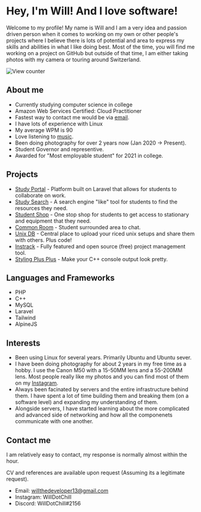 # Hey, I'm Will! And I love software!

Welcome to my profile! My name is Will and I am a very idea and passion driven person when it comes to working on my own or other people's projects where I believe there is lots of potential and area to express my skills and abilities in what I like doing best.
Most of the time, you will find me working on a project on GitHub but outside of that time, I am either taking photos with my camera or touring around Switzerland.

![View counter](https://komarev.com/ghpvc/?username=WillTheDeveloper&label=Views)

## About me

- Currently studying computer science in college
- Amazon Web Services Certified: Cloud Practitioner
- Fastest way to contact me would be via [email](mailto:willthedeveloper13@gmail.com).
- I have lots of experience with Linux
- My average WPM is 90
- Love listening to [music](https://open.spotify.com/user/willthedeveloper13?si=9c99a449c0b04192).
- Been doing photography for over 2 years now (Jan 2020 -> Present).
- Student Governor and representive.
- Awarded for "Most employable student" for 2021 in college.

## Projects

- [Study Portal](https://github.com/WillTheDeveloper/StudyPortal) - Platform built on Laravel that allows for students to collaborate on work.
- [Study Search](https://github.com/Study-Portal/StudySearch) - A search engine "like" tool for students to find the resources they need.
- [Student Shop](https://github.com/Study-Portal/StudentShop) - One stop shop for students to get access to stationary and equipment that they need.
- [Common Room](https://github.com/Study-Portal/CommonRoom) - Student surrounded area to chat.
- [Unix DB](https://github.com/Unix-DB/UnixDB) - Central place to upload your riced unix setups and share them with others. Plus code!
- [Instrack](https://github.com/Instrack/Instrack) - Fully featured and open source (free) project management tool.
- [Styling Plus Plus](https://github.com/WillTheDeveloper/StylingPlusPlus) - Make your C++ console output look pretty.

## Languages and Frameworks

- PHP
- C++
- MySQL
- Laravel
- Tailwind
- AlpineJS

## Interests

- Been using Linux for several years. Primarily Ubuntu and Ubuntu sever.
- I have been doing photography for about 2 years in my free time as a hobby. I use the Canon M50 with a 15-50MM lens and a 55-200MM lens. Most people really like my photos and you can find most of them on my [Instagram](https://www.instagram.com/willdotchill/).
- Always been facinated by servers and the entire infrastructure behind them. I have spent a lot of time building them and breaking them (on a software level) and expanding my understanding of them.
- Alongside servers, I have started learning about the more complicated and advanced side of networking and how all the componenets communicate with one another.

## Contact me

I am relatively easy to contact, my response is normally almost within the hour.

CV and references are available upon request (Assuming its a legitimate request).

- Email: willthedeveloper13@gmail.com
- Instagram: WillDotChill
- Discord: WillDotChill#2156

